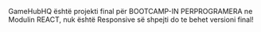 GameHubHQ është projekti final për BOOTCAMP-IN PERPROGRAMERA ne Modulin REACT, nuk është Responsive së shpejti do te behet versioni final!
